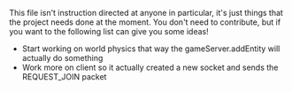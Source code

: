 This file isn't instruction directed at anyone in particular, it's just things that the project needs done at the moment. You don't need to
contribute, but if you want to the following list can give you some ideas!

- Start working on world physics that way the gameServer.addEntity will actually do something
- Work more on client so it actually created a new socket and sends the REQUEST_JOIN packet
